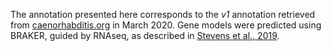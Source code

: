 The annotation presented here corresponds to the _v1_ annotation retrieved from [caenorhabditis.org](http://caenorhabditis.org/) in March 2020. Gene models were predicted using BRAKER, guided by RNAseq, as described in [Stevens et al., 2019](https://pubmed.ncbi.nlm.nih.gov/31007946/). 
